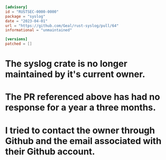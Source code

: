 ```toml
[advisory]
id = "RUSTSEC-0000-0000"
package = "syslog"
date = "2023-04-01"
url = "https://github.com/Geal/rust-syslog/pull/64"
informational = "unmaintained"

[versions]
patched = []
```

# The syslog crate is no longer maintained by it's current owner.
# 
# The PR referenced above has had no response for a year a three months.
# I tried to contact the owner through Github and the email associated with their Github account.
